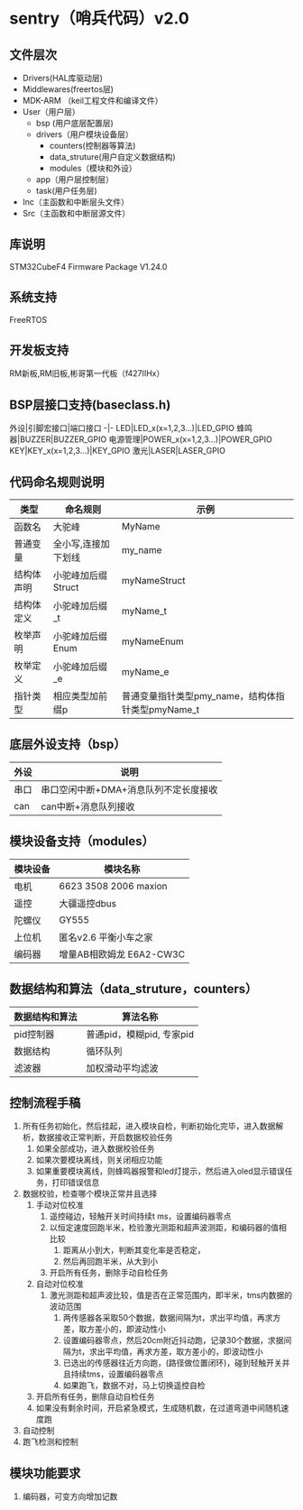 # sentry（哨兵代码）v2.0

## 文件层次

* Drivers(HAL库驱动层)
* Middlewares(freertos层)
* MDK-ARM （keil工程文件和编译文件）
* User（用户层）
  + bsp (用户底层配置层)
  + drivers（用户模块设备层）
    - counters(控制器等算法)
    - data_struture(用户自定义数据结构)
    - modules（模块和外设）
  + app（用户层控制层）
  + task(用户任务层)
* Inc（主函数和中断层头文件）
* Src（主函数和中断层源文件）

## 库说明

STM32CubeF4 Firmware Package V1.24.0

## 系统支持

FreeRTOS

## 开发板支持

RM新板,RM旧板,彬哥第一代板（f427IIHx）

## BSP层接口支持(baseclass.h)
外设|引脚宏接口|端口接口
-|-
LED|LED_x(x=1,2,3…)|LED_GPIO
蜂鸣器|BUZZER|BUZZER_GPIO
电源管理|POWER_x(x=1,2,3…)|POWER_GPIO
KEY|KEY_x(x=1,2,3…)|KEY_GPIO
激光|LASER|LASER_GPIO
## 代码命名规则说明

类型|命名规则|示例
-|-|-
 函数名|大驼峰|MyName
 普通变量|全小写,连接加下划线|my_name
 结构体声明|小驼峰加后缀Struct|myNameStruct
 结构体定义|小驼峰加后缀_t|myName_t
 枚举声明|小驼峰加后缀Enum|myNameEnum
 枚举定义|小驼峰加后缀_e|myName_e
 指针类型|相应类型加前缀p|普通变量指针类型pmy_name，结构体指针类型pmyName_t

## 底层外设支持（bsp）

外设|说明
-|-
串口|串口空闲中断+DMA+消息队列不定长度接收
can|can中断+消息队列接收

## 模块设备支持（modules）

模块设备|模块名称
-|-
电机|6623  3508  2006 maxion
遥控|大疆遥控dbus
陀螺仪|GY555
上位机|匿名v2.6 平衡小车之家
编码器|增量AB相欧姆龙 E6A2-CW3C

## 数据结构和算法（data_struture，counters）

数据结构和算法|算法名称
-|-
pid控制器|普通pid，模糊pid, 专家pid
数据结构|循环队列
滤波器|加权滑动平均滤波


## 控制流程手稿
  1. 所有任务初始化，然后挂起，进入模块自检，判断初始化完毕，进入数据解析，数据接收正常判断，开启数据校验任务
     1. 如果全部成功，进入数据校验任务
     2. 如果次要模块离线，则关闭相应功能
     3. 如果重要模块离线，则蜂鸣器报警和led灯提示，然后进入oled显示错误任务，打印错误信息
  2. 数据校验，检查哪个模块正常并且选择
     1. 手动对位校准 
        1. 遥控碰边，轻触开关时间持续t ms，设置编码器零点
        2. 以恒定速度回跑半米，检验激光测距和超声波测距，和编码器的值相比较
           1. 距离从小到大，判断其变化率是否稳定，
           2. 然后再回跑半米，从大到小
        3. 开启所有任务，删除手动自检任务
     2. 自动对位校准
        1. 激光测距和超声波比较，值是否在正常范围内，即半米，tms内数据的波动范围
           1. 两传感器各采取50个数据，数据间隔为t，求出平均值，再求方差，取方差小的，即波动性小
           2. 设置编码器零点，然后20cm附近抖动跑，记录30个数据，求据间隔为t，求出平均值，再求方差，取方差小的，即波动性小
           3. 已选出的传感器往近方向跑，(路径做位置闭环)，碰到轻触开关并且持续tms，设置编码器零点
           4. 如果跑飞，数据不对，马上切换遥控自检
     2. 开启所有任务，删除自动自检任务
     3. 如果没有剩余时间，开启紧急模式，生成随机数，在过道弯道中间随机速度跑
  2. 自动控制
  3. 跑飞检测和控制


## 模块功能要求
  1. 编码器，可变方向增加记数
